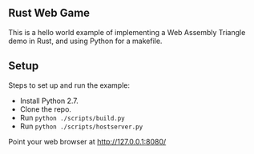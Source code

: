 ## Rust Web Game

This is a hello world example of implementing a Web Assembly Triangle demo in Rust, and using Python for a makefile.

## Setup

Steps to set up and run the example:

* Install Python 2.7.
* Clone the repo.
* Run `python ./scripts/build.py`
* Run `python ./scripts/hostserver.py`

Point your web browser at http://127.0.0.1:8080/
